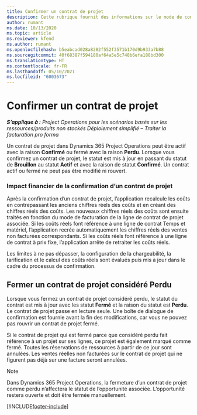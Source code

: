 ```yaml
---
title: Confirmer un contrat de projet
description: Cette rubrique fournit des informations sur le mode de confirmation d’un contrat dans Project Operations.
author: rumant
ms.date: 10/13/2020
ms.topic: article
ms.reviewer: kfend
ms.author: rumant
ms.openlocfilehash: b5eabcad028a8282f552f3571b170d9b933a7b88
ms.sourcegitcommit: 40f68387f594180af64a5e5c748b6efa188bd300
ms.translationtype: HT
ms.contentlocale: fr-FR
ms.lasthandoff: 05/10/2021
ms.locfileid: "6003673"
---
```

# <a name="confirm-a-project-contract"></a>Confirmer un contrat de projet

_**S’applique à :** Project Operations pour les scénarios basés sur les ressources/produits non stockés Déploiement simplifié – Traiter la facturation pro forma_

Un contrat de projet dans Dynamics 365 Project Operations peut être actif avec la raison **Confirmé** ou fermé avec la raison **Perdu**. Lorsque vous confirmez un contrat de projet, le statut est mis à jour en passant du statut de **Brouillon** au statut **Actif** et avec la raison de statut **Confirmé**. Un contrat actif ou fermé ne peut pas être modifié ni rouvert. 

### <a name="financial-impact-of-confirming-a-project-contract"></a>Impact financier de la confirmation d’un contrat de projet

Après la confirmation d’un contrat de projet, l’application recalcule les coûts en contrepassant les anciens chiffres réels des coûts et en créant des chiffres réels des coûts. Les nouveaux chiffres réels des coûts sont ensuite traités en fonction du mode de facturation de la ligne de contrat de projet associée. Si les coûts réels font référence à une ligne de contrat Temps et matériel, l’application recrée automatiquement les chiffres réels des ventes non facturées correspondants. Si les coûts réels font référence à une ligne de contrat à prix fixe, l’application arrête de retraiter les coûts réels.

Les limites à ne pas dépasser, la configuration de la chargeabilité, la tarification et le calcul des coûts réels sont évalués puis mis à jour dans le cadre du processus de confirmation.

## <a name="close-a-project-contract-as-lost"></a>Fermer un contrat de projet considéré Perdu

Lorsque vous fermez un contrat de projet considéré perdu, le statut du contrat est mis à jour avec les statut **Fermé** et la raison du statut est **Perdu**. Le contrat de projet passe en lecture seule. Une boîte de dialogue de confirmation est fournie avant la fin des modifications, car vous ne pouvez pas rouvrir un contrat de projet fermé.

Si le contrat de projet qui est fermé parce que considéré perdu fait référence à un projet sur ses lignes, ce projet est également marqué comme fermé. Toutes les réservations de ressources à partir de ce jour sont annulées. Les ventes réelles non facturées sur le contrat de projet qui ne figurent pas déjà sur une facture seront annulées.

> [!NOTE]
> Dans Dynamics 365 Project Operations, la fermeture d’un contrat de projet comme perdu n’affectera le statut de l’opportunité associée. L’opportunité restera ouverte et doit être fermée manuellement.


[!INCLUDE[footer-include](../../includes/footer-banner.md)]